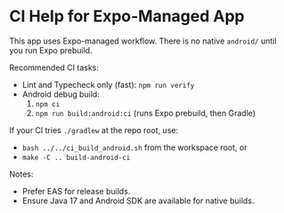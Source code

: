# CI Help for Expo-Managed App

This app uses Expo-managed workflow. There is no native `android/` until you run Expo prebuild.

Recommended CI tasks:
- Lint and Typecheck only (fast): `npm run verify`
- Android debug build:
  1) `npm ci`
  2) `npm run build:android:ci` (runs Expo prebuild, then Gradle)

If your CI tries `./gradlew` at the repo root, use:
- `bash ../../ci_build_android.sh` from the workspace root, or
- `make -C .. build-android-ci`

Notes:
- Prefer EAS for release builds.
- Ensure Java 17 and Android SDK are available for native builds.
